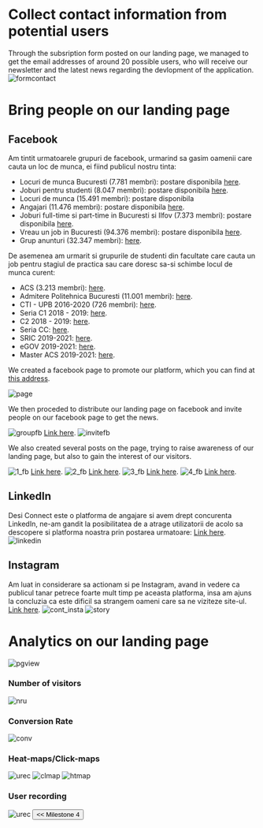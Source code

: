 # Collect contact information from potential users

Through the subsription form posted on our landing page, we managed to get the email addresses of around 20 possible users, who will receive our newsletter and the latest news regarding the devlopment of the application.
<img src="/connect.github.io/images/analytics/form_contact.png" alt="formcontact" >

# Bring people on our landing page

## Facebook
Am tintit urmatoarele grupuri de facebook, urmarind sa gasim oamenii care cauta un loc de munca, ei fiind publicul nostru tinta:
* Locuri de munca Bucuresti (7.781 membri): postare disponibila <a href="https://www.facebook.com/groups/739964369370261/permalink/2922329634467046/" target="_blank">here</a>.
* Joburi pentru studenti (8.047 membri): postare disponibila <a href="https://www.facebook.com/groups/joburipentrustudenti/permalink/2163444787296028/" target="_blank">here</a>.
* Locuri de munca (15.491 membri): postare disponibila 
* Angajari (11.476 membri): postare disponibila <a href="https://www.facebook.com/groups/1552492258402919/permalink/2406979642954172/" target="_blank">here</a>.
* Joburi full-time si part-time in Bucuresti si Ilfov (7.373 membri): postare disponibila <a href="https://www.facebook.com/groups/860711997439808/permalink/1401947593316243/" target="_blank">here</a>.
* Vreau un job in Bucuresti (94.376 membri): postare disponibila  <a href="https://www.facebook.com/groups/vreauunjobinbucuresti/permalink/2531086397128758/" target="_blank">here</a>.
* Grup anunturi (32.347 membri): <a href="https://www.facebook.com/groups/482486465157181/permalink/3233528840052916/" target="_blank">here</a>.

De asemenea am urmarit si grupurile de studenti din facultate care cauta un job pentru stagiul de practica sau care doresc sa-si schimbe locul de munca curent:
* ACS (3.213 membri):  <a href="https://www.facebook.com/groups/acsro/permalink/2704188426330983/" target="_blank">here</a>.
* Admitere Politehnica Bucuresti (11.001 membri): <a href="https://www.facebook.com/groups/756516577733622/permalink/2754357644616162/" target="_blank">here</a>.
* CTI - UPB 2016-2020 (726 membri): <a href="https://www.facebook.com/groups/1731882180414501/permalink/2596486970620680/" target="_blank">here</a>.
* Seria C1 2018 - 2019: <a href="https://www.facebook.com/groups/692431747763492/permalink/1006898862983444/" target="_blank">here</a>.
* C2 2018 - 2019: <a href="https://www.facebook.com/groups/2204335999825475/permalink/2491444001114672/" target="_blank">here</a>.
* Seria CC: <a href="https://www.facebook.com/groups/566033610248096/permalink/1260044477513669/" target="_blank">here</a>.
* SRIC 2019-2021: <a href="https://www.facebook.com/groups/1331169247051748/permalink/1445839835584688/" target="_blank">here</a>.
* eGOV 2019-2021: <a href="https://www.facebook.com/groups/837674206618002/permalink/931565423895546/" target="_blank">here</a>.
* Master ACS 2019-2021: <a href="https://www.facebook.com/groups/462466777864328/permalink/548258419285163/" target="_blank">here</a>.


We created a facebook page to promote our platform, which you can find at <a href="https://www.facebook.com/Connect-101024858032190/?ref=br_rs" target="_blank">this address</a>.

<img src="/connect.github.io/images/facebook_page/connect_page.png" alt="page" >

We then proceded to distribute our landing page on facebook and invite people on our facebook page to get the news.

<img src="/connect.github.io/images/facebook_page/post_group_fb.png" alt="groupfb" >
<a href="https://www.facebook.com/groups/2234775729904943/permalink/2463721593677021/" target="_blank">Link here</a>.

<img src="/connect.github.io/images/facebook_page/invite_fb.JPG" alt="invitefb" >

We also created several posts on the page, trying to raise awareness of our landing page, but also to gain the interest of our visitors.

<img src="/connect.github.io/images/facebook_page/post1_fb.png" alt="1_fb" >
<a href="https://www.facebook.com/permalink.php?story_fbid=102050437929632&id=101024858032190&__tn__=-R" target="_blank">Link here</a>.

<img src="/connect.github.io/images/facebook_page/post2_fb.png" alt="2_fb" >
<a href="https://www.facebook.com/permalink.php?story_fbid=102089964592346&id=101024858032190&__tn__=-R" target="_blank">Link here</a>.

<img src="/connect.github.io/images/facebook_page/post3_fb.png" alt="3_fb" >
<a href="https:https://www.facebook.com/101024858032190/photos/a.102107094590633/102106837923992/?type=3&theater" target="_blank">Link here</a>.

<img src="/connect.github.io/images/facebook_page/post4_fb.png" alt="4_fb" >
<a href="https://www.facebook.com/101024858032190/videos/759877427758860/?__tn__=-R" target="_blank">Link here</a>.

## LinkedIn
Desi Connect este o platforma de angajare si avem drept concurenta LinkedIn, ne-am gandit la posibilitatea de a atrage utilizatorii de acolo sa descopere si platforma noastra prin postarea urmatoare:
<a href="https://www.linkedin.com/feed/update/urn:li:activity:6603758990637838336/" target="_blank">Link here</a>.
<img src="/connect.github.io/images/facebook_page/linkedin.png" alt="linkedin" >

## Instagram 
Am luat in considerare sa actionam si pe Instagram, avand in vedere ca publicul tanar petrece foarte mult timp pe aceasta platforma, insa am ajuns la concluzia ca este dificil sa strangem oameni care sa ne viziteze site-ul. <a href="https://www.instagram.com/connect.recruitment/?hl=ro" target="_blank">Link here</a>.
<img src="/connect.github.io/images/facebook_page/cont_insta.PNG" alt="cont_insta" >
<img src="/connect.github.io/images/facebook_page/story_insta.PNG" alt="story" >

# Analytics on our landing page
<img src="/connect.github.io/images/analytics/page_view.png" alt="pgview" >

### Number of visitors
<img src="/connect.github.io/images/analytics/number_users.png" alt="nru" >

### Conversion Rate
<img src="/connect.github.io/images/analytics/conversion_rate.png" alt="conv" >

### Heat-maps/Click-maps
<img src="/connect.github.io/images/analytics/all_heatmaps.png" alt="urec" >
<img src="/connect.github.io/images/analytics/click_map.png" alt="clmap" >
<img src="/connect.github.io/images/analytics/heatmap.png" alt="htmap" >

### User recording
<img src="/connect.github.io/images/analytics/user_recording.png" alt="urec" >

<input type="button" class="button" value="<< Milestone 4" onclick="window.location.href='milestone4.html'" />
